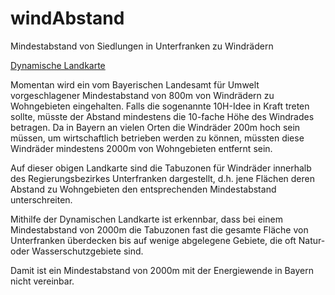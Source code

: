 windAbstand
===========

Mindestabstand von Siedlungen in Unterfranken zu Windrädern

[Dynamische Landkarte](http://windabstand.appspot.com/)

Momentan wird ein vom Bayerischen Landesamt für Umwelt vorgeschlagener Mindestabstand von 800m von Windrädern zu Wohngebieten eingehalten. Falls die sogenannte 10H-Idee in Kraft treten sollte, müsste der Abstand mindestens die 10-fache Höhe des Windrades betragen. Da in Bayern an vielen Orten die Windräder 200m hoch sein müssen, um wirtschaftlich betrieben werden zu können, müssten diese Windräder mindestens 2000m von Wohngebieten entfernt sein. 

Auf dieser obigen Landkarte sind die Tabuzonen für Windräder innerhalb des Regierungsbezirkes Unterfranken dargestellt, d.h. jene Flächen deren Abstand zu Wohngebieten den entsprechenden Mindestabstand unterschreiten. 

Mithilfe der Dynamischen Landkarte ist erkennbar, dass bei einem Mindestabstand von 2000m die Tabuzonen fast die gesamte Fläche von Unterfranken überdecken bis auf wenige abgelegene Gebiete, die oft Natur- oder Wasserschutzgebiete sind.

Damit ist ein Mindestabstand von 2000m mit der Energiewende in Bayern nicht vereinbar.

